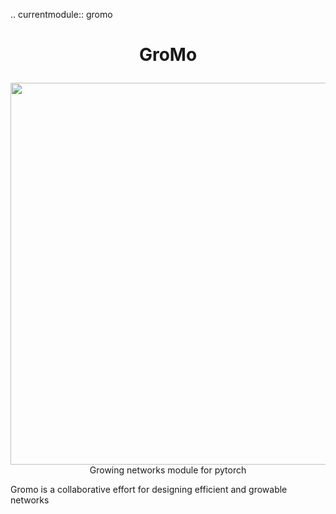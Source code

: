 .. currentmodule:: gromo

# <p align="center">GroMo</p>

<p align="center" class="large-text">
  <img src="https://raw.githubusercontent.com/growingnet/gromo/docs/source/_static/gromo.png" width="1092" height="611" style="display: block; margin: auto;" />
  Growing networks module for pytorch

</p>

Gromo is a collaborative effort for designing efficient and growable networks

